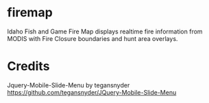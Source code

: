 firemap
=======

Idaho Fish and Game Fire Map displays realtime fire information from MODIS with Fire Closure boundaries and hunt area overlays.


Credits
=======
Jquery-Mobile-Slide-Menu by tegansnyder
https://github.com/tegansnyder/JQuery-Mobile-Slide-Menu
